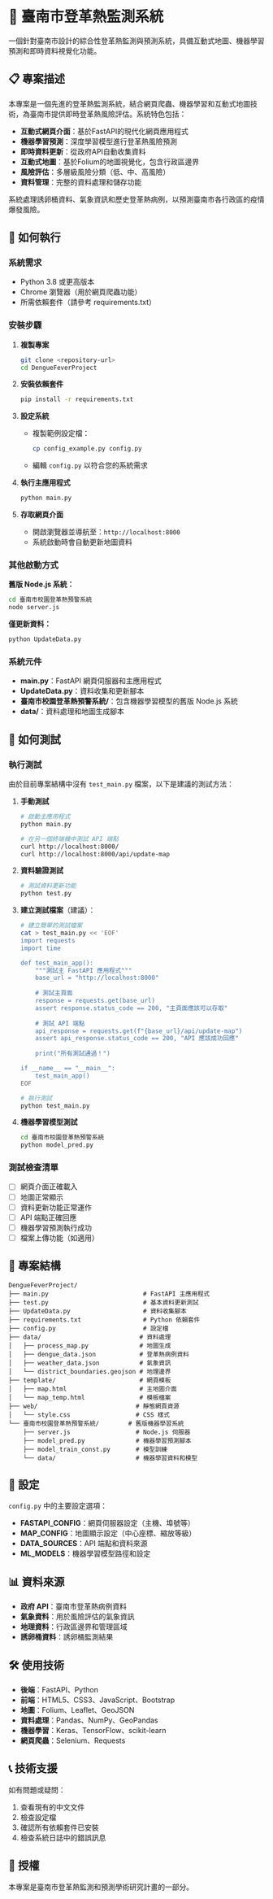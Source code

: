 # 🦟 臺南市登革熱監測系統

一個針對臺南市設計的綜合性登革熱監測與預測系統，具備互動式地圖、機器學習預測和即時資料視覺化功能。

## 📋 專案描述

本專案是一個先進的登革熱監測系統，結合網頁爬蟲、機器學習和互動式地圖技術，為臺南市提供即時登革熱風險評估。系統特色包括：

- **互動式網頁介面**：基於FastAPI的現代化網頁應用程式
- **機器學習預測**：深度學習模型進行登革熱風險預測
- **即時資料更新**：從政府API自動收集資料
- **互動式地圖**：基於Folium的地圖視覺化，包含行政區邊界
- **風險評估**：多層級風險分類（低、中、高風險）
- **資料管理**：完整的資料處理和儲存功能

系統處理誘卵桶資料、氣象資訊和歷史登革熱病例，以預測臺南市各行政區的疫情爆發風險。

## 🚀 如何執行

### 系統需求
- Python 3.8 或更高版本
- Chrome 瀏覽器（用於網頁爬蟲功能）
- 所需依賴套件（請參考 requirements.txt）

### 安裝步驟

1. **複製專案**
   ```bash
   git clone <repository-url>
   cd DengueFeverProject
   ```

2. **安裝依賴套件**
   ```bash
   pip install -r requirements.txt
   ```

3. **設定系統**
   - 複製範例設定檔：
     ```bash
     cp config_example.py config.py
     ```
   - 編輯 `config.py` 以符合您的系統需求

4. **執行主應用程式**
   ```bash
   python main.py
   ```

5. **存取網頁介面**
   - 開啟瀏覽器並導航至：`http://localhost:8000`
   - 系統啟動時會自動更新地圖資料

### 其他啟動方式

**舊版 Node.js 系統：**
```bash
cd 臺南市校園登革熱預警系統
node server.js
```

**僅更新資料：**
```bash
python UpdateData.py
```

### 系統元件

- **main.py**：FastAPI 網頁伺服器和主應用程式
- **UpdateData.py**：資料收集和更新腳本
- **臺南市校園登革熱預警系統/**：包含機器學習模型的舊版 Node.js 系統
- **data/**：資料處理和地圖生成腳本

## 🧪 如何測試

### 執行測試

由於目前專案結構中沒有 `test_main.py` 檔案，以下是建議的測試方法：

1. **手動測試**
   ```bash
   # 啟動主應用程式
   python main.py
   
   # 在另一個終端機中測試 API 端點
   curl http://localhost:8000/
   curl http://localhost:8000/api/update-map
   ```

2. **資料驗證測試**
   ```bash
   # 測試資料更新功能
   python test.py
   ```

3. **建立測試檔案**（建議）：
   ```bash
   # 建立簡單的測試檔案
   cat > test_main.py << 'EOF'
   import requests
   import time
   
   def test_main_app():
       """測試主 FastAPI 應用程式"""
       base_url = "http://localhost:8000"
       
       # 測試主頁面
       response = requests.get(base_url)
       assert response.status_code == 200, "主頁面應該可以存取"
       
       # 測試 API 端點
       api_response = requests.get(f"{base_url}/api/update-map")
       assert api_response.status_code == 200, "API 應該成功回應"
       
       print("所有測試通過！")
   
   if __name__ == "__main__":
       test_main_app()
   EOF
   
   # 執行測試
   python test_main.py
   ```

4. **機器學習模型測試**
   ```bash
   cd 臺南市校園登革熱預警系統
   python model_pred.py
   ```

### 測試檢查清單

- [ ] 網頁介面正確載入
- [ ] 地圖正常顯示
- [ ] 資料更新功能正常運作
- [ ] API 端點正確回應
- [ ] 機器學習預測執行成功
- [ ] 檔案上傳功能（如適用）

## 📁 專案結構

```
DengueFeverProject/
├── main.py                          # FastAPI 主應用程式
├── test.py                          # 基本資料更新測試
├── UpdateData.py                    # 資料收集腳本
├── requirements.txt                 # Python 依賴套件
├── config.py                        # 設定檔
├── data/                           # 資料處理
│   ├── process_map.py              # 地圖生成
│   ├── dengue_data.json            # 登革熱病例資料
│   ├── weather_data.json           # 氣象資訊
│   └── district_boundaries.geojson # 地理邊界
├── template/                       # 網頁模板
│   ├── map.html                    # 主地圖介面
│   └── map_temp.html               # 模板檔案
├── web/                           # 靜態網頁資源
│   └── style.css                  # CSS 樣式
└── 臺南市校園登革熱預警系統/        # 舊版機器學習系統
    ├── server.js                  # Node.js 伺服器
    ├── model_pred.py              # 機器學習預測腳本
    ├── model_train_const.py       # 模型訓練
    └── data/                      # 機器學習資料和模型
```

## 🔧 設定

`config.py` 中的主要設定選項：

- **FASTAPI_CONFIG**：網頁伺服器設定（主機、埠號等）
- **MAP_CONFIG**：地圖顯示設定（中心座標、縮放等級）
- **DATA_SOURCES**：API 端點和資料來源
- **ML_MODELS**：機器學習模型路徑和設定

## 📊 資料來源

- **政府 API**：臺南市登革熱病例資料
- **氣象資料**：用於風險評估的氣象資訊
- **地理資料**：行政區邊界和管理區域
- **誘卵桶資料**：誘卵桶監測結果

## 🛠️ 使用技術

- **後端**：FastAPI、Python
- **前端**：HTML5、CSS3、JavaScript、Bootstrap
- **地圖**：Folium、Leaflet、GeoJSON
- **資料處理**：Pandas、NumPy、GeoPandas
- **機器學習**：Keras、TensorFlow、scikit-learn
- **網頁爬蟲**：Selenium、Requests

## 📞 技術支援

如有問題或疑問：
1. 查看現有的中文文件
2. 檢查設定檔
3. 確認所有依賴套件已安裝
4. 檢查系統日誌中的錯誤訊息

## 📄 授權

本專案是臺南市登革熱監測和預測學術研究計畫的一部分。
